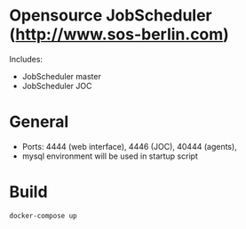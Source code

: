 # Opensource JobScheduler (http://www.sos-berlin.com)

Includes:

* JobScheduler master
* JobScheduler JOC

# General

* Ports: 4444 (web interface), 4446 (JOC), 40444 (agents),
* mysql environment will be used in startup script

# Build

```
docker-compose up

```
